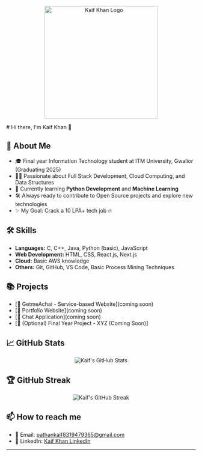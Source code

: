 <p align="center">
  <img src="![Uploading image.png…]()
" alt="Kaif Khan Logo" width="300"/>
</p>
# Hi there, I'm Kaif Khan 👋

## 🚀 About Me
- 🎓 Final year Information Technology student at ITM University, Gwalior (Graduating 2025)
- 👨‍💻 Passionate about Full Stack Development, Cloud Computing, and Data Structures
- 🌱 Currently learning **Python Development** and **Machine Learning**
- 🛠️ Always ready to contribute to Open Source projects and explore new technologies
- ✨ My Goal: Crack a 10 LPA+ tech job 🔥

## 🛠️ Skills
- **Languages:** C, C++, Java, Python (basic), JavaScript
- **Web Development:** HTML, CSS, React.js, Next.js
- **Cloud:** Basic AWS knowledge
- **Others:** Git, GitHub, VS Code, Basic Process Mining Techniques

## 📚 Projects
- [🔗 GetmeAchai - Service-based Website](coming soon)
- [🔗 Portfolio Website](coming soon)
- [🔗 Chat Application](coming soon)
- [🔗 (Optional) Final Year Project - XYZ (Coming Soon)]

## 📈 GitHub Stats
<p align="center">
  <img src="https://github-readme-stats.vercel.app/api?username=kaifkhan&show_icons=true&theme=radical" alt="Kaif's GitHub Stats" />
</p>

## 🏆 GitHub Streak
<p align="center">
  <img src="https://github-readme-streak-stats.herokuapp.com/?user=kaifkhan&theme=radical" alt="Kaif's GitHub Streak" />
</p>

## 📫 How to reach me
- 📧 Email: pathankaif8319479365@gmail.com
- 📱 LinkedIn: [Kaif Khan LinkedIn](https://linkedin.com/in/your-profile)

---
